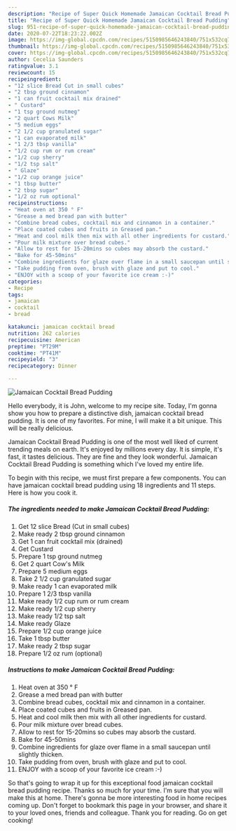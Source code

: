```yaml
---
description: "Recipe of Super Quick Homemade Jamaican Cocktail Bread Pudding"
title: "Recipe of Super Quick Homemade Jamaican Cocktail Bread Pudding"
slug: 951-recipe-of-super-quick-homemade-jamaican-cocktail-bread-pudding
date: 2020-07-22T18:23:22.002Z
image: https://img-global.cpcdn.com/recipes/5150985646243840/751x532cq70/jamaican-cocktail-bread-pudding-recipe-main-photo.jpg
thumbnail: https://img-global.cpcdn.com/recipes/5150985646243840/751x532cq70/jamaican-cocktail-bread-pudding-recipe-main-photo.jpg
cover: https://img-global.cpcdn.com/recipes/5150985646243840/751x532cq70/jamaican-cocktail-bread-pudding-recipe-main-photo.jpg
author: Cecelia Saunders
ratingvalue: 3.1
reviewcount: 15
recipeingredient:
- "12 slice Bread Cut in small cubes"
- "2 tbsp ground cinnamon"
- "1 can fruit cocktail mix drained"
- " Custard"
- "1 tsp ground nutmeg"
- "2 quart Cows Milk"
- "5 medium eggs"
- "2 1/2 cup granulated sugar"
- "1 can evaporated milk"
- "1 2/3 tbsp vanilla"
- "1/2 cup rum or rum cream"
- "1/2 cup sherry"
- "1/2 tsp salt"
- " Glaze"
- "1/2 cup orange juice"
- "1 tbsp butter"
- "2 tbsp sugar"
- "1/2 oz rum optional"
recipeinstructions:
- "Heat oven at 350 ° F"
- "Grease a med bread pan with butter"
- "Combine bread cubes, cocktail mix and cinnamon in a container."
- "Place coated cubes and fruits in Greased pan."
- "Heat and cool milk then mix with all other ingredients for custard."
- "Pour milk mixture over bread cubes."
- "Allow to rest for 15-20mins so cubes may absorb the custard."
- "Bake for 45-50mins"
- "Combine ingredients for glaze over flame in a small saucepan until slightly thicken."
- "Take pudding from oven, brush with glaze and put to cool."
- "ENJOY with a scoop of your favorite ice cream :-)"
categories:
- Recipe
tags:
- jamaican
- cocktail
- bread

katakunci: jamaican cocktail bread 
nutrition: 262 calories
recipecuisine: American
preptime: "PT29M"
cooktime: "PT41M"
recipeyield: "3"
recipecategory: Dinner

---
```



![Jamaican Cocktail Bread Pudding](https://img-global.cpcdn.com/recipes/5150985646243840/751x532cq70/jamaican-cocktail-bread-pudding-recipe-main-photo.jpg)

Hello everybody, it is John, welcome to my recipe site. Today, I'm gonna show you how to prepare a distinctive dish, jamaican cocktail bread pudding. It is one of my favorites. For mine, I will make it a bit unique. This will be really delicious.



Jamaican Cocktail Bread Pudding is one of the most well liked of current trending meals on earth. It's enjoyed by millions every day. It is simple, it's fast, it tastes delicious. They are fine and they look wonderful. Jamaican Cocktail Bread Pudding is something which I've loved my entire life.


To begin with this recipe, we must first prepare a few components. You can have jamaican cocktail bread pudding using 18 ingredients and 11 steps. Here is how you cook it.

<!--inarticleads1-->

##### The ingredients needed to make Jamaican Cocktail Bread Pudding:

1. Get 12 slice Bread (Cut in small cubes)
1. Make ready 2 tbsp ground cinnamon
1. Get 1 can fruit cocktail mix (drained)
1. Get  Custard
1. Prepare 1 tsp ground nutmeg
1. Get 2 quart Cow&#39;s Milk
1. Prepare 5 medium eggs
1. Take 2 1/2 cup granulated sugar
1. Make ready 1 can evaporated milk
1. Prepare 1 2/3 tbsp vanilla
1. Make ready 1/2 cup rum or rum cream
1. Make ready 1/2 cup sherry
1. Make ready 1/2 tsp salt
1. Make ready  Glaze
1. Prepare 1/2 cup orange juice
1. Take 1 tbsp butter
1. Make ready 2 tbsp sugar
1. Prepare 1/2 oz rum (optional)




<!--inarticleads2-->

##### Instructions to make Jamaican Cocktail Bread Pudding:

1. Heat oven at 350 ° F
1. Grease a med bread pan with butter
1. Combine bread cubes, cocktail mix and cinnamon in a container.
1. Place coated cubes and fruits in Greased pan.
1. Heat and cool milk then mix with all other ingredients for custard.
1. Pour milk mixture over bread cubes.
1. Allow to rest for 15-20mins so cubes may absorb the custard.
1. Bake for 45-50mins
1. Combine ingredients for glaze over flame in a small saucepan until slightly thicken.
1. Take pudding from oven, brush with glaze and put to cool.
1. ENJOY with a scoop of your favorite ice cream :-)




So that's going to wrap it up for this exceptional food jamaican cocktail bread pudding recipe. Thanks so much for your time. I'm sure that you will make this at home. There's gonna be more interesting food in home recipes coming up. Don't forget to bookmark this page in your browser, and share it to your loved ones, friends and colleague. Thank you for reading. Go on get cooking!
